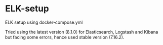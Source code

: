 # ELK-setup

ELK setup using docker-compose.yml

Tried using the latest version (8.1.0) for Elasticsearch, Logstash and Kibana but facing some errors, hence used stable version (7.16.2).
